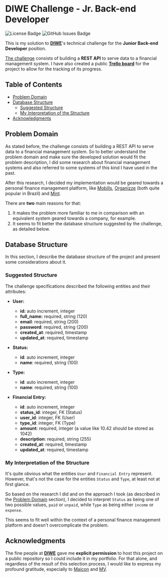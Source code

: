 # DIWE Challenge - Jr. Back-end Developer

![License Badge](https://img.shields.io/github/license/renatosbispo/diwe-challenge-backend-jr?color=blue)
![GitHub Issues Badge](https://img.shields.io/github/issues/renatosbispo/diwe-challenge-backend-jr?color=success)

This is my solution to [**DIWE**](https://diwe.com.br/)'s technical challenge for the
**Junior Back-end Developer** position.

[The challenge](https://github.com/diwe-engineering/challenge-backend-jr)
consists of building a **REST API** to serve data to a financial management system.
I have also created a public [**Trello board**](https://trello.com/b/gNnSkVn0/diwe-challenge-jr-back-end-developer)
for the project to allow for the tracking of its progress.

## Table of Contents

- [Problem Domain](https://github.com/renatosbispo/diwe-challenge-backend-jr#problem-domain)
- [Database Structure](https://github.com/renatosbispo/diwe-challenge-backend-jr#database-structure)
  - [Suggested Structure](https://github.com/renatosbispo/diwe-challenge-backend-jr#suggested-structure)
  - [My Interpretation of the Structure](https://github.com/renatosbispo/diwe-challenge-backend-jr#suggested-structure#my-interpretation-of-the-structure)
- [Acknowledgments](https://github.com/renatosbispo/diwe-challenge-backend-jr#acknowledgments)

## Problem Domain

As stated before, the challenge consists of building a REST API to serve data to
a financial management system. So to better understand the problem domain and make
sure the developed solution would fit the problem description, I did some research
about financial management systems and also referred to some systems of this kind
I have used in the past.

After this research, I decided my implementation would be geared towards a personal
finance management platform, like [Mobills](https://www.mobills.com.br/), [Organizze](https://www.organizze.com.br/)
(both quite popular in Brazil) and [Mint](https://mint.intuit.com/).

There are **two** main reasons for that:

1. It makes the problem more familiar to me in comparison with an equivalent
   system geared towards a company, for example.
2. It seems to fit better the database structure suggested by the challenge,
   as detailed below.

## Database Structure

In this section, I describe the database structure of the project and present some considerations about it.

### Suggested Structure

The challenge specifications described the following entities and their attributes:

- **User:**
  - **id:** auto increment, integer
  - **full_name:** required, string (120)
  - **email**: required, string (200)
  - **password**: required, string (200)
  - **created_at**: required, timestamp
  - **updated_at**: required, timestamp

- **Status:**
  - **id**: auto increment, integer
  - **name**: required, string (100)

- **Type:**
  - **id**: auto increment, integer
  - **name**: required, string (100)

- **Financial Entry:**
  - **id**: auto increment, integer
  - **status_id**: integer, FK (Status)
  - **user_id**: integer, FK (User)
  - **type_id**: integer, FK (Type)
  - **amount**: required, integer (a value like 10.42 should be stored as 1042)
  - **description**: required, string (255)
  - **created_at**: required, timestamp
  - **updated_at**: required, timestamp

### My Interpretation of the Structure

It's quite obvious what the entities `User` and `Financial Entry` represent. However, that's not the case for the entities `Status` and `Type`, at least not at first glance.

So based on the research I did and on the approach I took (as described in the [Problem Domain](https://github.com/renatosbispo/diwe-challenge-backend-jr#problem-domain) section), I decided to interpret `Status` as being one of two possible values, `paid` or `unpaid`, while `Type` as being either `income` or `expense`.

This seems to fit well within the context of a personal finance management platform and doesn't overcomplicate the problem.

## Acknowledgments

The fine people at [**DIWE**](https://diwe.com.br/) gave me **explicit permission** to host this project on a public repository so I could include it in my portfolio. For that alone, and regardless of the result of this selection process, I would like to express my profound gratitude, especially to [Maicon](https://www.linkedin.com/in/maicon-gracioli-passos-02849438/) and [MV](https://www.linkedin.com/in/mvbassalobre/).
